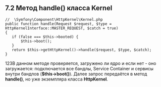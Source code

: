 ## 7.2 Метод handle() класса Kernel
```
//  \Symfony\Component\HttpKernel\Kernel.php
public function handle(Request $request, $type = HttpKernelInterface::MASTER_REQUEST, $catch = true)
{
   if (false === $this->booted) {
       $this->boot();
   }
   return $this->getHttpKernel()->handle($request, $type, $catch);
}
```
123В данном методе проверяется, загружено ли ядро и если нет - оно загружается: подключается все бандлы, Service Container и сервисы внутри бандлов (**$this->boot()**). Далее запроc передаётся в метод **handle()**, но уже экземпляра класса **HttpKernel**.